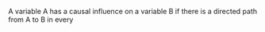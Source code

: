 A variable A has a causal influence on a variable B if there is a directed path from A to B in every 